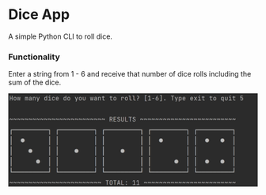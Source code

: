 # Dice App

A simple Python CLI to roll dice.


### Functionality

Enter a string from 1 - 6 and receive that number of dice rolls including the sum of the dice.

![img.png](img.png)